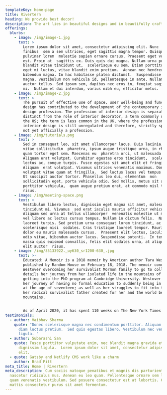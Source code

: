 ```yaml
---
templateKey: home-page
title: Rivertern
heading: We provide best decor!
description: The art lies in beautiful designs and in beautifully crafted homes!
offerings:
  blurbs:
    - image: /img/image-1.jpg
      text: >
        Lorem ipsum dolor sit amet, consectetur adipiscing elit. Nunc
        finibus  sem a sem ultrices, eget sagittis magna tempor. Quisque
        pulvinar lorem  molestie sapien ornare cursus. Praesent eget volutpat
        est. Proin at  sagittis ex. Duis quis dui magna. Nullam urna purus,
        blandit vitae tincidunt ut,  scelerisque eu sem. Etiam porttitor elit
        eget mi luctus, vitae blandit enim pretium.  Aenean nec hendrerit leo, a
        bibendum magna. In hac habitasse platea dictumst.  Suspendisse sapien
        magna, vestibulum non vehicula id, pellentesque in ante. Nullam  sed
        auctor tellus. Sed ipsum sem, dapibus nec eros in, feugiat sagittis
        mi.  Nullam et dui interdum, varius nibh eu, efficitur metus.
    - image: /img/image-2.jpg
      text: >
        The pursuit of effective use of space, user well-being and functional
        design has contributed to the development of the contemporary interior
        design profession. The profession of interior design is separate and
        distinct from the role of interior decorator, a term commonly used in
        the US; the term is less common in the UK, where the profession of
        interior design is still unregulated and therefore, strictly speaking,
        not yet officially a profession.
    - image: /img/tutorials.png
      text: >
        Sed in consequat leo, sit amet ullamcorper lacus. Duis lacinia, metus
        vitae sollicitudin  pharetra, ipsum augue tristique urna, in rhoncus
        quam tortor eget sem. Maecenas eu  pharetra orci, ut malesuada nisl.
        Aliquam erat volutpat. Curabitur egestas eros tincidunt,  scelerisque
        lectus ac, congue turpis. Fusce egestas sit amet elit et fringilla.
        Aliquam  erat volutpat. Vivamus ultrices venenatis maximus. Donec
        volutpat vitae quam at fringilla.  Sed luctus lacus vel tempus posuere.
        Ut suscipit auctor tortor. Phasellus leo dui, elementum  non
        sollicitudin eget, porta vehicula odio. Sed mollis, metus sit amet
        porttitor vehicula,  quam augue pretium erat, at commodo nisl tellus non
        risus.
    - image: /img/meeting-space.png
      text: >
        Vestibulum libero lectus, dignissim eget magna sit amet, malesuada
        tincidunt mi. Vivamus  sed erat iaculis mauris efficitur vehicula.
        Aliquam sed urna at tellus ullamcorper  venenatis molestie ut mi. Duis
        vel libero ac lectus cursus tempus. Nullam in dictum felis.  Nam sed
        laoreet turpis. Sed pretium urna consequat lorem tincidunt, ac
        scelerisque nisi  sodales. Cras tristique laoreet tempor. Mauris vitae
        dolor eu mauris malesuada cursus.  Praesent elit lectus, iaculis vel
        odio vitae, bibendum auctor lacus. Suspendisse potenti.  In tempor,
        massa quis euismod convallis, felis elit sodales urna, at aliquet mi
        elit auctor  risus.
    - image: /img/35133922._uy630_sr1200-630_.jpg
      text: >-
        Educated: A Memoir is a 2018 memoir by American author Tara Westover,
        published by Random House on February 18, 2018. The memoir concerns
        Westover overcoming her survivalist Mormon family to go to college. It
        details her journey from her isolated life in the mountains of Idaho to
        getting into the PhD program at Cambridge University. Westover describes
        her journey of having no formal education to suddenly being in college
        at the age of seventeen; as well as her struggles to fit into the world
        her radical survivalist father created for her and the world beyond the
        mountains.


        As of April 2020, it has spent 110 weeks on The New York Times Non-Fiction Best Seller list.[2] It won a 2019 Alex Award and was shortlisted for the 2019 PEN/Jean Stein Book Award.
testimonials:
  - author: Vaibhav Sharma
    quote: "Donec scelerisque magna nec condimentum porttitor. Aliquam vel diam sed
      diam luctus pretium.  Sed quis egestas libero. Vestibulum nec venenatis
      ligula. "
  - author: Subarashi San
    quote: Fusce porttitor vulputate enim, nec blandit magna gravida et. Etiam et
      dignissim ligula.  Lorem ipsum dolor sit amet, consectetur adipiscing
      elit.
  - quote: Gatsby and Netlify CMS work like a charm
    author: Brad Pitt
meta_title: Home | Rivertern
meta_description: Cum sociis natoque penatibus et magnis dis parturient montes,
  nascetur ridiculus mus. Aenean eu leo quam. Pellentesque ornare sem lacinia
  quam venenatis vestibulum. Sed posuere consectetur est at lobortis. Cras
  mattis consectetur purus sit amet fermentum.
---
```

